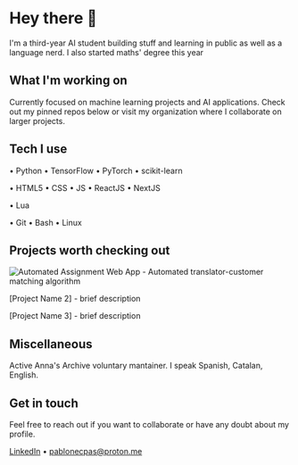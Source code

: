 
# Hey there 👋
I'm a third-year AI student building stuff and learning in public as well as a language nerd. I also started maths' degree this year

## What I'm working on
Currently focused on machine learning projects and AI applications. Check out my pinned repos below or visit my organization where I collaborate on larger projects.

## Tech I use
• Python • TensorFlow • PyTorch • scikit-learn

• HTML5 • CSS • JS • ReactJS • NextJS

• Lua

• Git • Bash • Linux

## Projects worth checking out
![Automated Assignment Web App](https://github.com/Discomanfulanito/Automated-Assignment-System) - Automated translator-customer matching algorithm

[Project Name 2] - brief description

[Project Name 3] - brief description

## Miscellaneous
Active Anna's Archive voluntary mantainer. I speak Spanish, Catalan, English.

## Get in touch
Feel free to reach out if you want to collaborate or have any doubt about my profile.

[LinkedIn](https://www.linkedin.com/in/pablo-necpas-alba-091269182/) • pablonecpas@proton.me
